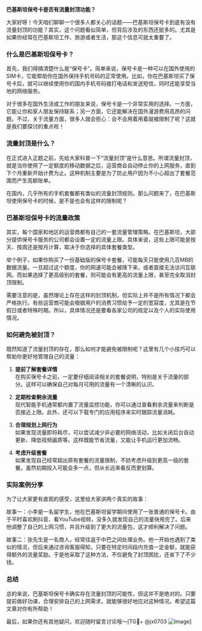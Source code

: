 **巴基斯坦保号卡是否有流量封顶功能？**

大家好呀！今天咱们聊聊一个很多人都关心的话题——巴基斯坦保号卡到底有没有流量封顶的功能？其实，这个问题看似简单，但背后涉及的东西还挺多的。尤其是如果你经常在巴基斯坦工作、旅游或者生活，那这个信息可就太重要了。

### 什么是巴基斯坦保号卡？

首先，我们得搞清楚什么是“保号卡”。简单来说，保号卡是一种可以在国外使用的SIM卡，它能帮助你在国外保持手机号码的正常使用。比如，你在巴基斯坦买了保号卡后，就可以继续使用你的国内手机号码接打电话和发送短信，同时还能享受当地的网络服务。

对于很多在国外生活或工作的朋友来说，保号卡是一个非常实用的选择。一方面，它能让你和家人朋友保持联系；另一方面，它还能解决在国外漫游费用高昂的问题。不过，关于流量方面，很多人就会担心：会不会用着用着就被限制了呢？这就是我们要探讨的重点啦！

### 流量封顶是什么？

在正式进入正题之前，先给大家科普一下“流量封顶”是什么意思。所谓流量封顶，就是当你使用了一定额度的移动数据之后，运营商会自动停止你的上网服务，直到下个月重新开始计费为止。这种机制主要是为了防止用户因为不小心超出了套餐范围而产生高额账单。

在国内，几乎所有的手机套餐都有类似的流量封顶规则。那么问题来了，在巴基斯坦使用保号卡的时候，是不是也会有这样的限制呢？

### 巴基斯坦保号卡的流量政策

其实，每个国家和地区的运营商都有自己的一套流量管理策略。在巴基斯坦，大部分提供保号卡服务的公司都会设置一定的流量上限。具体来说，这些上限可能是按天、按周还是按月计算，取决于你选择的具体套餐类型。

举个例子，如果你购买了一份基础版的保号卡套餐，可能每天只能使用几百MB的数据流量。一旦超过这个额度，你的网速可能会被降下来，或者直接无法访问互联网。而如果选择了更高级别的套餐，则可能会有更高的流量上限，甚至完全取消封顶限制。

需要注意的是，虽然理论上存在这样的封顶机制，但实际上并不是所有情况下都会严格执行。有些运营商可能会根据用户的消费习惯给予一定的宽容度，尤其是在节假日或者特殊时期。所以，具体情况还是要看各家公司的规定以及个人的实际使用情况。

### 如何避免被封顶？

既然知道了流量封顶的存在，那么如何才能避免被限制呢？这里有几个小技巧可以帮助你更好地管理自己的流量：

1. **提前了解套餐详情**  
   在购买保号卡之前，一定要仔细阅读相关的套餐说明，特别是关于流量的部分。这样可以确保自己对每月可用的流量有一个清晰的认识。

2. **定期检查剩余流量**  
   现代智能手机通常都内置了流量监控功能，你可以通过查看剩余流量来判断是否接近上限。此外，还可以下载专门的应用程序来实时跟踪流量消耗。

3. **合理规划上网行为**  
   如果发现流量即将耗尽，可以尝试减少非必要的网络活动，比如关闭后台自动更新、降低视频画质等。这样既能节省流量，又能让手机运行更加流畅。

4. **考虑升级套餐**  
   如果发现自己经常超出原有套餐的流量限制，不妨考虑升级到更高一级的套餐。虽然初期投入可能会多一点，但从长远来看反而更划算。

### 实际案例分享

为了让大家更有直观的感受，这里给大家讲两个真实的故事：

故事一：小李是一名留学生，他在巴基斯坦留学期间使用了一张普通的保号卡。由于平时喜欢刷抖音、看YouTube视频，没多久就发现自己的流量快用完了。后来他调整了自己的上网习惯，并且升级到了更大的流量包，这才顺利解决了问题。

故事二：张先生是一名商人，经常往返于中巴之间处理业务。他一开始也遇到了类似的情况，但后来通过咨询客服得知，只要在特定时间段内充值一定金额，就能获得额外的流量奖励。于是他采取了这种方法，不仅避免了封顶困扰，还省下了不少钱。

### 总结

总的来说，巴基斯坦保号卡确实存在流量封顶的可能性，但这并不是绝对的。只要提前做好功课，合理安排自己的上网需求，就能够很好地应对这种情况。希望这篇文章对你有所帮助！

最后，如果你还有其他疑问，欢迎随时留言讨论哦～[TG💪+ @jx0703 ![Image](https://github.com/user-attachments/assets/dbca1d08-cadb-493c-b0ec-ad6f7a83f270)]